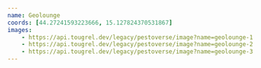 ```yaml
---
name: Geolounge
coords: [44.27241593223666, 15.127824370531867]
images:
    - https://api.tougrel.dev/legacy/pestoverse/image?name=geolounge-1.jpg
    - https://api.tougrel.dev/legacy/pestoverse/image?name=geolounge-2.jpg
    - https://api.tougrel.dev/legacy/pestoverse/image?name=geolounge-3.jpg
---
```

